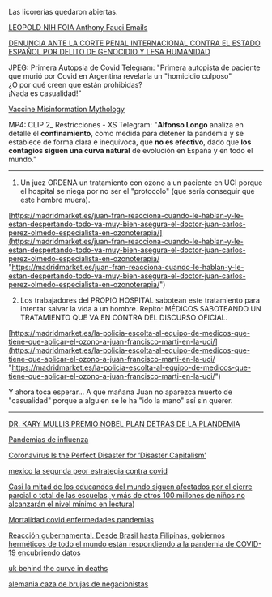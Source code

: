 Las licorerías quedaron abiertas. 

[LEOPOLD NIH FOIA Anthony Fauci Emails](https://www.documentcloud.org/documents/20793561-leopold-nih-foia-anthony-fauci-emails)

[DENUNCIA ANTE LA CORTE PENAL INTERNACIONAL CONTRA EL ESTADO ESPAÑOL POR DELITO DE GENOCIDIO Y LESA HUMANIDAD ](https://www.apuir.com/2021/05/denuncia-ante-la-corte-penal.html?m=1)

JPEG: Primera Autopsia de Covid
Telegram: "Primera autopista de paciente que murió por Covid en Argentina revelaría un "homicidio culposo"  
  ¿O por qué creen que están prohibidas?  
  ¡Nada es casualidad!"

[Vaccine Misinformation Mythology](https://odysee.com/@drsambailey:c/Vaccine-Misinformation-Mythology:5)

MP4: CLIP 2_ Restricciones - XS
Telegram: "**Alfonso Longo** analiza en detalle el **confinamiento**, como medida para detener la pandemia y se establece de forma clara e inequívoca, que **no es efectivo**, dado que **los contagios siguen una curva natural** de evolución en España y en todo el mundo."

----------------------
1. Un juez ORDENA un tratamiento con ozono a un paciente en UCI porque el hospital se niega por no ser el "protocolo" (que sería conseguir que este hombre muera).  
  
[https://madridmarket.es/juan-fran-reacciona-cuando-le-hablan-y-le-estan-despertando-todo-va-muy-bien-asegura-el-doctor-juan-carlos-perez-olmedo-especialista-en-ozonoterapia/](https://madridmarket.es/juan-fran-reacciona-cuando-le-hablan-y-le-estan-despertando-todo-va-muy-bien-asegura-el-doctor-juan-carlos-perez-olmedo-especialista-en-ozonoterapia/ "https://madridmarket.es/juan-fran-reacciona-cuando-le-hablan-y-le-estan-despertando-todo-va-muy-bien-asegura-el-doctor-juan-carlos-perez-olmedo-especialista-en-ozonoterapia/")  
  
2. Los trabajadores del PROPIO HOSPITAL sabotean este tratamiento para intentar salvar la vida a un hombre. Repito: MÉDICOS SABOTEANDO UN TRATAMIENTO QUE VA EN CONTRA DEL DISCURSO OFICIAL.  
  
[https://madridmarket.es/la-policia-escolta-al-equipo-de-medicos-que-tiene-que-aplicar-el-ozono-a-juan-francisco-marti-en-la-uci/](https://madridmarket.es/la-policia-escolta-al-equipo-de-medicos-que-tiene-que-aplicar-el-ozono-a-juan-francisco-marti-en-la-uci/ "https://madridmarket.es/la-policia-escolta-al-equipo-de-medicos-que-tiene-que-aplicar-el-ozono-a-juan-francisco-marti-en-la-uci/")  
  
Y ahora toca esperar... A que mañana Juan no aparezca muerto de "casualidad" porque a alguien se le ha "ido la mano" así sin querer.

-------------------


[DR. KARY MULLIS PREMIO NOBEL PLAN DETRAS DE LA PLANDEMIA](https://www.bitchute.com/video/POAYJSJQ1d4T/)

[ Pandemias de influenza](https://www.historyofvaccines.org/index.php/es/contenido/articulos/pandemias-de-influenza)

[Coronavirus Is the Perfect Disaster for ‘Disaster Capitalism’](https://www.vice.com/en/article/5dmqyk/naomi-klein-interview-on-coronavirus-and-disaster-capitalism-shock-doctrine)

[mexico la segunda peor estrategia contra covid]([https://www.eluniversal.com.mx/ciencia-y-salud/mexico-la-segunda-peor-estrategia-contra-el-covid-19](https://www.eluniversal.com.mx/ciencia-y-salud/mexico-la-segunda-peor-estrategia-contra-el-covid-19))

[Casi la mitad de los educandos del mundo siguen afectados por el cierre parcial o total de las escuelas, y más de otros 100 millones de niños no alcanzarán el nivel mínimo en lectura](https://es.unesco.org/covid19/educationresponse))

[Mortalidad covid enfermedades pandemias](https://www.primicias.ec/noticias/sociedad/mortalidad-covid-enfermedades-pandemias/)

 [Reacción gubernamental. Desde Brasil hasta Filipinas, gobiernos herméticos de todo el mundo están respondiendo a la pandemia de COVID-19 encubriendo datos](https://www.scidev.net/america-latina/scidev-net-reportaje/covid-19-lies-and-statistics-corruption-and-the-pandemic/)
 
[uk behind the curve in deaths]((https://www.theguardian.com/world/2020/may/04/uk-behind-the-curve-in-curbing-covid-19-deaths))

[alemania caza de brujas de negacionistas](http://euskalnews.com/2021/05/comienza-la-caza-de-brujas-la-inteligencia-alemana-pone-bajo-vigilancia-a-los-negacionistas-del-coronavirus/)

[]()
[]()
[]()
[]()
[]()
[]()
[]()